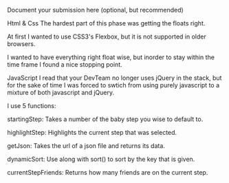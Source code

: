 Document your submission here (optional, but recommended)

Html & Css
The hardest part of this phase was getting the floats right.

At first I wanted to use CSS3's Flexbox, but it is not supported
in older browsers.

I wanted to have everything right float wise, but inorder to stay 
within the time frame I found a nice stopping point. 

JavaScript
I read that your DevTeam no longer uses jQuery in the stack, but for
the sake of time I was forced to swtich from using purely javascript
to a mixture of both javascript and jQuery.

I use 5 functions:

startingStep: Takes a number of the baby step you wise to default to.

highlightStep: Highlights the current step that was selected.

getJson: Takes the url of a json file and returns its data.

dynamicSort: Use along with sort() to sort by the key that is given.

currentStepFriends: Returns how many friends are on the current step.